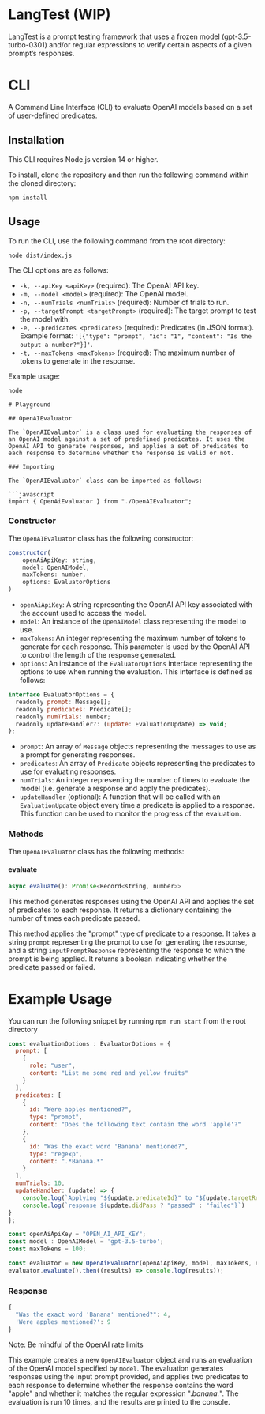 # LangTest (WIP)
LangTest is a prompt testing framework that uses a frozen model (gpt-3.5-turbo-0301) and/or regular expressions to verify certain aspects of a given prompt’s responses.

# CLI

A Command Line Interface (CLI) to evaluate OpenAI models based on a set of user-defined predicates.

## Installation

This CLI requires Node.js version 14 or higher.

To install, clone the repository and then run the following command within the cloned directory:

```
npm install
```

## Usage

To run the CLI, use the following command from the root directory:

```
node dist/index.js
```

The CLI options are as follows:

- `-k, --apiKey <apiKey>` (required): The OpenAI API key.
- `-m, --model <model>` (required): The OpenAI model.
- `-n, --numTrials <numTrials>` (required): Number of trials to run.
- `-p, --targetPrompt <targetPrompt>` (required): The target prompt to test the model with.
- `-e, --predicates <predicates>` (required): Predicates (in JSON format). Example format: `'[{"type": "prompt", "id": "1", "content": "Is the output a number?"}]'`.
- `-t, --maxTokens <maxTokens>` (required): The maximum number of tokens to generate in the response.

Example usage:

```
node

# Playground

## OpenAIEvaluator

The `OpenAIEvaluator` is a class used for evaluating the responses of an OpenAI model against a set of predefined predicates. It uses the OpenAI API to generate responses, and applies a set of predicates to each response to determine whether the response is valid or not.

### Importing

The `OpenAIEvaluator` class can be imported as follows:

```javascript
import { OpenAiEvaluator } from "./OpenAIEvaluator";
```

### Constructor

The `OpenAIEvaluator` class has the following constructor:

```javascript
constructor(
    openAiApiKey: string,
    model: OpenAIModel,
    maxTokens: number,
    options: EvaluatorOptions
)
```

- `openAiApiKey`: A string representing the OpenAI API key associated with the account used to access the model.
- `model`: An instance of the `OpenAIModel` class representing the model to use.
- `maxTokens`: An integer representing the maximum number of tokens to generate for each response. This parameter is used by the OpenAI API to control the length of the response generated.
- `options`: An instance of the `EvaluatorOptions` interface representing the options to use when running the evaluation. This interface is defined as follows:

```javascript
interface EvaluatorOptions = {
  readonly prompt: Message[];
  readonly predicates: Predicate[];
  readonly numTrials: number;
  readonly updateHandler?: (update: EvaluationUpdate) => void;
};
```

- `prompt`: An array of `Message` objects representing the messages to use as a prompt for generating responses.
- `predicates`: An array of `Predicate` objects representing the predicates to use for evaluating responses.
- `numTrials`: An integer representing the number of times to evaluate the model (i.e. generate a response and apply the predicates).
- `updateHandler` (optional): A function that will be called with an `EvaluationUpdate` object every time a predicate is applied to a response. This function can be used to monitor the progress of the evaluation.

### Methods

The `OpenAIEvaluator` class has the following methods:

#### evaluate

```javascript
async evaluate(): Promise<Record<string, number>>
```

This method generates responses using the OpenAI API and applies the set of predicates to each response. It returns a dictionary containing the number of times each predicate passed.

This method applies the "prompt" type of predicate to a response. It takes a string `prompt` representing the prompt to use for generating the response, and a string `inputPromptResponse` representing the response to which the prompt is being applied. It returns a boolean indicating whether the predicate passed or failed.

# Example Usage
You can run the following snippet by running `npm run start` from the root directory
```javascript
const evaluationOptions : EvaluatorOptions = {
  prompt: [
    {
      role: "user",
      content: "List me some red and yellow fruits"
    }
  ],
  predicates: [
    {
      id: "Were apples mentioned?",
      type: "prompt",
      content: "Does the following text contain the word 'apple'?"
    },
    {
      id: "Was the exact word 'Banana' mentioned?",
      type: "regexp",
      content: ".*Banana.*"
    }
  ],
  numTrials: 10,
  updateHandler: (update) => {
    console.log(`Applying "${update.predicateId}" to "${update.targetResponse}"`);
    console.log(`response ${update.didPass ? "passed" : "failed"}`)
}
};

const openAiApiKey = "OPEN_AI_API_KEY";
const model : OpenAIModel = 'gpt-3.5-turbo';
const maxTokens = 100;

const evaluator = new OpenAiEvaluator(openAiApiKey, model, maxTokens, evaluationOptions);
evaluator.evaluate().then((results) => console.log(results));
```

### Response
```javascript
{
  "Was the exact word 'Banana' mentioned?": 4,
  'Were apples mentioned?': 9
}
```
Note: Be mindful of the OpenAI rate limits

This example creates a new `OpenAIEvaluator` object and runs an evaluation of the OpenAI model specified by `model`. The evaluation generates responses using the input prompt provided, and applies two predicates to each response to determine whether the response contains the word "apple" and whether it matches the regular expression ".*banana.*". The evaluation is run 10 times, and the results are printed to the console.